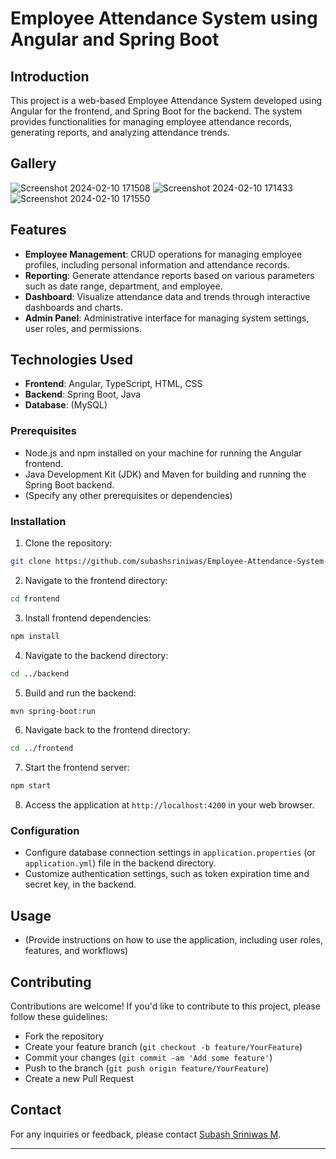 # Employee Attendance System using Angular and Spring Boot

## Introduction

This project is a web-based Employee Attendance System developed using Angular for the frontend, and Spring Boot for the backend. The system provides functionalities for managing employee attendance records, generating reports, and analyzing attendance trends.

## Gallery

![Screenshot 2024-02-10 171508](https://github.com/subashsriniwas/Employee-Attendance-System-using-Anglur-and-Spring-boot/assets/132041545/543e9225-3662-4d51-b19c-f7249352420c)
![Screenshot 2024-02-10 171433](https://github.com/subashsriniwas/Employee-Attendance-System-using-Anglur-and-Spring-boot/assets/132041545/f830900f-2d20-4018-90c0-6413272db87d)
![Screenshot 2024-02-10 171550](https://github.com/subashsriniwas/Employee-Attendance-System-using-Anglur-and-Spring-boot/assets/132041545/0c700cb9-5328-4146-8b2d-e68a5df3a1c7)

## Features

- **Employee Management**: CRUD operations for managing employee profiles, including personal information and attendance records.
- **Reporting**: Generate attendance reports based on various parameters such as date range, department, and employee.
- **Dashboard**: Visualize attendance data and trends through interactive dashboards and charts.
- **Admin Panel**: Administrative interface for managing system settings, user roles, and permissions.

## Technologies Used

- **Frontend**: Angular, TypeScript, HTML, CSS
- **Backend**: Spring Boot, Java
- **Database**: (MySQL)

### Prerequisites

- Node.js and npm installed on your machine for running the Angular frontend.
- Java Development Kit (JDK) and Maven for building and running the Spring Boot backend.
- (Specify any other prerequisites or dependencies)

### Installation

1. Clone the repository:

```bash
git clone https://github.com/subashsriniwas/Employee-Attendance-System-using-Angular-Springboot.git
```

2. Navigate to the frontend directory:

```bash
cd frontend
```

3. Install frontend dependencies:

```bash
npm install
```

4. Navigate to the backend directory:

```bash
cd ../backend
```

5. Build and run the backend:

```bash
mvn spring-boot:run
```

6. Navigate back to the frontend directory:

```bash
cd ../frontend
```

7. Start the frontend server:

```bash
npm start
```

8. Access the application at `http://localhost:4200` in your web browser.

### Configuration

- Configure database connection settings in `application.properties` (or `application.yml`) file in the backend directory.
- Customize authentication settings, such as token expiration time and secret key, in the backend.

## Usage

- (Provide instructions on how to use the application, including user roles, features, and workflows)

## Contributing

Contributions are welcome! If you'd like to contribute to this project, please follow these guidelines:
- Fork the repository
- Create your feature branch (`git checkout -b feature/YourFeature`)
- Commit your changes (`git commit -am 'Add some feature'`)
- Push to the branch (`git push origin feature/YourFeature`)
- Create a new Pull Request

## Contact

For any inquiries or feedback, please contact [Subash Sriniwas M](smsubash234@gmail.com).

---
